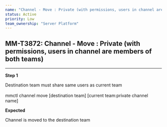 ```yaml
---
name: "Channel - Move : Private (with permissions, users in channel are members of both teams)"
status: Active
priority: Low
team_ownership: "Server Platform"
---
```


## MM-T3872: Channel - Move : Private (with permissions, users in channel are members of both teams)

---

**Step 1**

Destination team must share same users as current team\
\
mmctl channel move \[destination team] \[current team:private channel name]

**Expected**

Channel is moved to the destination team
